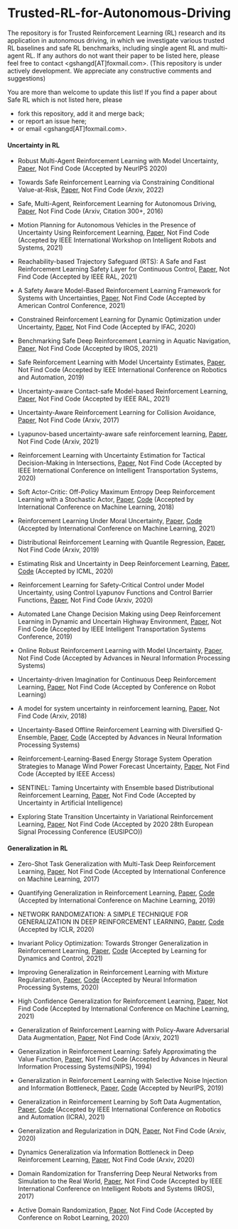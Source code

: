 # Trusted-RL-for-Autonomous-Driving



The repository is for Trusted Reinforcement Learning (RL) research and its application in autonomous driving, in which we investigate various trusted RL baselines and safe RL benchmarks, including single agent RL and multi-agent RL. If any authors do not want their paper to be listed here, please feel free to contact <gshangd[AT]foxmail.com>. (This repository is under actively development. We appreciate any constructive comments and suggestions)


You are more than welcome to update this list! If you find a paper about Safe RL which is not listed here, please

- fork this repository, add it and merge back;
- or report an issue here;
- or email <gshangd[AT]foxmail.com>.



####  Uncertainty in RL

- Robust Multi-Agent Reinforcement Learning with Model Uncertainty, [Paper](https://proceedings.neurips.cc/paper/2020/file/774412967f19ea61d448977ad9749078-Paper.pdf), Not Find Code (Accepted by NeurIPS 2020)

- Towards Safe Reinforcement Learning via Constraining Conditional Value-at-Risk, [Paper](https://arxiv.org/pdf/2206.04436.pdf), Not Find Code (Arxiv, 2022)

- Safe, Multi-Agent, Reinforcement Learning for Autonomous Driving, [Paper](https://arxiv.org/pdf/1610.03295.pdf), Not Find Code (Arxiv, Citation 300+, 2016)

- Motion Planning for Autonomous Vehicles in the Presence of Uncertainty Using Reinforcement Learning, [Paper]([https://arxiv.org/pdf/2110.00640v1.pdf](https://ieeexplore.ieee.org/stamp/stamp.jsp?tp=&arnumber=9636480)), Not Find Code (Accepted by IEEE International Workshop on Intelligent Robots and Systems, 2021)

- Reachability-based Trajectory Safeguard (RTS): A Safe and Fast Reinforcement Learning Safety Layer for Continuous Control, [Paper](https://ieeexplore.ieee.org/stamp/stamp.jsp?tp=&arnumber=9369910), Not Find Code (Accepted by IEEE RAL, 2021)

- A Safety Aware Model-Based Reinforcement Learning Framework for Systems with Uncertainties, [Paper](https://scc-lab.github.io/Preprints/SCC.Mahmud.Hareland.ea2021.pdf), Not Find Code (Accepted by American Control Conference, 2021)

- Constrained Reinforcement Learning for Dynamic Optimization under Uncertainty, [Paper](https://www.sciencedirect.com/science/article/pii/S2405896320306455), Not Find Code (Accepted by IFAC, 2020)

- Benchmarking Safe Deep Reinforcement Learning in Aquatic Navigation, [Paper](https://arxiv.org/pdf/2110.00640v1.pdf), Not Find Code (Accepted by IROS, 2021)

- Safe Reinforcement Learning with Model Uncertainty Estimates, [Paper](https://ieeexplore.ieee.org/stamp/stamp.jsp?tp=&arnumber=8793611), Not Find Code (Accepted by IEEE International Conference on Robotics and Automation, 2019)

- Uncertainty-aware Contact-safe Model-based Reinforcement Learning, [Paper](https://ieeexplore.ieee.org/stamp/stamp.jsp?tp=&arnumber=9376242), Not Find Code (Accepted by IEEE RAL, 2021)

- Uncertainty-Aware Reinforcement Learning for Collision Avoidance, [Paper](https://arxiv.org/pdf/1702.01182.pdf), Not Find Code (Arxiv, 2017)

- Lyapunov-based uncertainty-aware safe reinforcement learning, [Paper](https://arxiv.org/ftp/arxiv/papers/2107/2107.13944.pdf), Not Find Code (Arxiv, 2021)

- Reinforcement Learning with Uncertainty Estimation for Tactical Decision-Making in Intersections, [Paper](https://ieeexplore.ieee.org/stamp/stamp.jsp?tp=&arnumber=9294407), Not Find Code (Accepted by IEEE International Conference on Intelligent Transportation Systems, 2020)

- Soft Actor-Critic: Off-Policy Maximum Entropy Deep Reinforcement Learning with a Stochastic Actor, [Paper](https://proceedings.mlr.press/v80/haarnoja18b.html), [Code](https://github.com/haarnoja/sac) (Accepted by International Conference on Machine Learning, 2018)

- Reinforcement Learning Under Moral Uncertainty, [Paper](https://proceedings.mlr.press/v139/ecoffet21a.html), [Code](https://github.com/uber-research/normative-uncertainty) (Accepted by International Conference on Machine Learning, 2021)

- Distributional Reinforcement Learning with Quantile Regression, [Paper](https://arxiv.org/pdf/1710.10044.pdf), Not Find Code (Arxiv, 2019)

- Estimating Risk and Uncertainty in Deep Reinforcement Learning, [Paper](https://arxiv.org/abs/1905.09638), [Code](https://github.com/IndustAI/risk-and-uncertainty) (Accepted by ICML, 2020)

- Reinforcement Learning for Safety-Critical Control under Model Uncertainty, using Control Lyapunov Functions and Control Barrier Functions, [Paper](https://arxiv.org/pdf/2004.07584.pdf), Not Find Code (Arxiv, 2020)

- Automated Lane Change Decision Making using Deep Reinforcement Learning in Dynamic and Uncertain Highway Environment, [Paper](https://ieeexplore.ieee.org/document/8917192), Not Find Code (Accepted by IEEE Intelligent Transportation Systems Conference, 2019)

- Online Robust Reinforcement Learning with Model Uncertainty, [Paper](https://proceedings.neurips.cc/paper/2021/hash/3a4496776767aaa99f9804d0905fe584-Abstract.html), Not Find Code (Accepted by Advances in Neural Information Processing Systems)

- Uncertainty-driven Imagination for Continuous Deep Reinforcement Learning, [Paper](https://proceedings.mlr.press/v78/kalweit17a.html), Not Find Code (Accepted by Conference on Robot Learning)

- A model for system uncertainty in reinforcement learning, [Paper](http://arxiv.org/abs/1802.07668), Not Find Code (Arxiv, 2018)

- Uncertainty-Based Offline Reinforcement Learning with Diversified Q-Ensemble, [Paper](https://proceedings.neurips.cc/paper/2021/hash/3d3d286a8d153a4a58156d0e02d8570c-Abstract.html), [Code](https://github.com/snu-mllab/EDAC) (Accepted by Advances in Neural Information Processing Systems)

- Reinforcement-Learning-Based Energy Storage System Operation Strategies to Manage Wind Power Forecast Uncertainty, [Paper](https://ieeexplore.ieee.org/stamp/stamp.jsp?arnumber=8967100), Not Find Code (Accepted by IEEE Access)

- SENTINEL: Taming Uncertainty with Ensemble based Distributional Reinforcement Learning, [Paper](https://proceedings.mlr.press/v180/eriksson22a.html), Not Find Code (Accepted by Uncertainty in Artificial Intelligence)

- Exploring State Transition Uncertainty in Variational Reinforcement Learning, [Paper](https://ieeexplore.ieee.org/document/9287440/), Not Find Code (Accepted by 2020 28th European Signal Processing Conference (EUSIPCO))

#### Generalization in RL

- Zero-Shot Task Generalization with Multi-Task Deep Reinforcement Learning, [Paper](http://proceedings.mlr.press/v70/oh17a/oh17a.pdf), Not Find Code (Accepted by International Conference on Machine Learning, 2017)

- Quantifying Generalization in Reinforcement Learning, [Paper](https://proceedings.mlr.press/v97/cobbe19a.html), [Code](https://github.com/openai/coinrun) (Accepted by International Conference on Machine Learning, 2019)

- NETWORK RANDOMIZATION: A SIMPLE TECHNIQUE FOR GENERALIZATION IN DEEP REINFORCEMENT LEARNING, [Paper](http://arxiv.org/abs/1910.05396), [Code](https://github.com/pokaxpoka/netrand) (Accepted by ICLR, 2020)

- Invariant Policy Optimization: Towards Stronger Generalization in Reinforcement Learning, [Paper](http://proceedings.mlr.press/v144/sonar21a/sonar21a.pdf), [Code](https://github.com/irom-lab/Invariant-Policy-Optimization) (Accepted by Learning for Dynamics and Control, 2021)

- Improving Generalization in Reinforcement Learning with Mixture Regularization, [Paper](https://proceedings.neurips.cc/paper/2020/file/5a751d6a0b6ef05cfe51b86e5d1458e6-Paper.pdf), [Code](https://github.com/kaixin96/mixreg) (Accepted by Neural Information Processing Systems, 2020)

- High Confidence Generalization for Reinforcement Learning, [Paper](http://proceedings.mlr.press/v139/kostas21a/kostas21a.pdf), Not Find Code (Accepted by International Conference on Machine Learning, 2021)

- Generalization of Reinforcement Learning with Policy-Aware Adversarial Data Augmentation, [Paper](https://arxiv.org/pdf/2106.15587.pdf), Not Find Code (Arxiv, 2021)

- Generalization in Reinforcement Learning: Safely Approximating the Value Function, [Paper](https://proceedings.neurips.cc/paper/1994/file/ef50c335cca9f340bde656363ebd02fd-Paper.pdf), Not Find Code (Accepted by Advances in Neural Information Processing Systems(NIPS), 1994)

- Generalization in Reinforcement Learning with Selective Noise Injection and Information Bottleneck, [Paper](https://proceedings.neurips.cc/paper/2019/hash/e2ccf95a7f2e1878fcafc8376649b6e8-Abstract.html), [Code](https://github.com/microsoft/IBAC-SNI/) (Accepted by NeurIPS, 2019)

- Generalization in Reinforcement Learning by Soft Data Augmentation, [Paper](https://ieeexplore.ieee.org/document/9561103/), [Code](https://github.com/nicklashansen/dmcontrol-generalization-benchmark) (Accepted by IEEE International Conference on Robotics and Automation (ICRA), 2021)

- Generalization and Regularization in DQN, [Paper](http://arxiv.org/abs/1810.00123), Not Find Code (Arxiv, 2020)

- Dynamics Generalization via Information Bottleneck in Deep Reinforcement Learning, [Paper](https://arxiv.org/pdf/2008.00614.pdf), Not Find Code (Arxiv, 2020)

- Domain Randomization for Transferring Deep Neural Networks from Simulation to the Real World, [Paper](https://ieeexplore.ieee.org/abstract/document/8202133), Not Find Code (Accepted by IEEE International Conference on Intelligent Robots and Systems (IROS), 2017)

- Active Domain Randomization, [Paper](https://proceedings.mlr.press/v100/mehta20a.html), Not Find Code (Accepted by Conference on Robot Learning, 2020)
